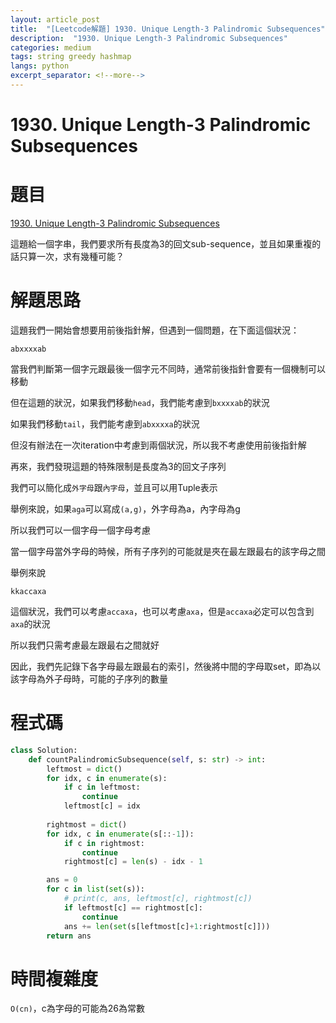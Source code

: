 ```yaml
---
layout: article_post
title:  "[Leetcode解題] 1930. Unique Length-3 Palindromic Subsequences"
description:  "1930. Unique Length-3 Palindromic Subsequences"
categories: medium
tags: string greedy hashmap
langs: python
excerpt_separator: <!--more-->
---
```


# 1930. Unique Length-3 Palindromic Subsequences

# 題目

[1930. Unique Length-3 Palindromic Subsequences](https://leetcode.com/problems/unique-length-3-palindromic-subsequences/description/)

這題給一個字串，我們要求所有長度為3的回文sub-sequence，並且如果重複的話只算一次，求有幾種可能？

 <!--more-->

# 解題思路

這題我們一開始會想要用前後指針解，但遇到一個問題，在下面這個狀況：

`abxxxxab`

當我們判斷第一個字元跟最後一個字元不同時，通常前後指針會要有一個機制可以移動

但在這題的狀況，如果我們移動`head`，我們能考慮到`bxxxxab`的狀況

如果我們移動`tail`，我們能考慮到`abxxxxa`的狀況

但沒有辦法在一次iteration中考慮到兩個狀況，所以我不考慮使用前後指針解

再來，我們發現這題的特殊限制是長度為3的回文子序列

我們可以簡化成`外字母`跟`內字母`，並且可以用Tuple表示

舉例來說，如果`aga`可以寫成`(a,g)`，外字母為a，內字母為g

所以我們可以一個字母一個字母考慮

當一個字母當外字母的時候，所有子序列的可能就是夾在最左跟最右的該字母之間

舉例來說

`kkaccaxa`

這個狀況，我們可以考慮`accaxa`，也可以考慮`axa`，但是`accaxa`必定可以包含到`axa`的狀況

所以我們只需考慮最左跟最右之間就好

因此，我們先記錄下各字母最左跟最右的索引，然後將中間的字母取set，即為以該字母為外子母時，可能的子序列的數量

# 程式碼

```python
class Solution:
    def countPalindromicSubsequence(self, s: str) -> int:
        leftmost = dict()
        for idx, c in enumerate(s):
            if c in leftmost:
                continue
            leftmost[c] = idx
        
        rightmost = dict()
        for idx, c in enumerate(s[::-1]):
            if c in rightmost:
                continue
            rightmost[c] = len(s) - idx - 1

        ans = 0
        for c in list(set(s)):
            # print(c, ans, leftmost[c], rightmost[c])
            if leftmost[c] == rightmost[c]:
                continue
            ans += len(set(s[leftmost[c]+1:rightmost[c]]))
        return ans
```

# 時間複雜度

`O(cn)`，c為字母的可能為26為常數
